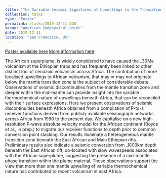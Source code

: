 ```yaml
---
title: "The Variable Seismic Signatures of Upwellings in the Transition Zone and Mid-mantle beneath Africa"
collection: talks
type: "Poster"
permalink: /talks/2019-12-11-AGU
venue: "American Geophysical Union"
date: 2019-12-11
location: "San Francisco, US"
---
```


[Poster available here](/files/AGU_2019_RF_Poster_AB.pdf)
[More information here](https://agu.confex.com/agu/fm19/meetingapp.cgi/Paper/502628)

The African superplume, is widely considered to have caused the _30Ma volcanism at the Ethiopian traps and has frequently been linked to other distinct loci of cenozoic volcanism across Africa. The contribution of more localised upwellings to African volcanism, that may or may not originate below the mantle transition zone is the subject of considerable debate. Observations of seismic discontinuities from the mantle transition zone and deeper within the mid-mantle can provide insight into the variable thermochemical nature of upwellings beneath Africa, that can be reconciled with their surface expressions. Here we present observations of seismic discontinuities beneath Africa obtained from a compilation of P-to-s receiver functions derived from publicly available seismograph networks across Africa from 1990 to the present day. We capitalise on a new high-resolution P-wave absolute velocity model for the African continent (Boyce et al., in prep.) to migrate our receiver functions to depth prior to common conversion point stacking. Our results illuminate a heterogeneous mantle transition zone beneath the East African and Main Ethiopian rifts. Preliminary results also indicate a seismic conversion from _1000km depth beneath the East African rift, co-located with slow wavespeeds associated with the African superplume, suggesting the presence of a mid-mantle phase transition within the plume material. These observations support the view that more than one mantle upwelling of variable thermochemical nature has contributed to recent volcanism in east Africa.

